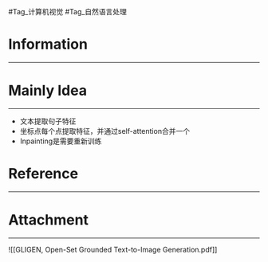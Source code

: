 #Tag_计算机视觉 #Tag_自然语言处理 
# Information
---


# Mainly Idea
---
- 文本提取句子特征
- 坐标点每个点提取特征，并通过self-attention合并一个
- Inpainting是需要重新训练

# Reference
---


# Attachment
---
![[GLIGEN, Open-Set Grounded Text-to-Image Generation.pdf]]